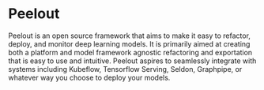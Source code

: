 # Peelout
Peelout is an open source framework that aims to make it easy to refactor, deploy, and monitor deep learning models. It is primarily aimed at creating both a platform and model framework agnostic refactoring and exportation that is easy to use and intuitive. Peelout aspires to seamlessly integrate with systems including Kubeflow, Tensorflow Serving, Seldon, Graphpipe, or whatever way you choose to deploy your models.
